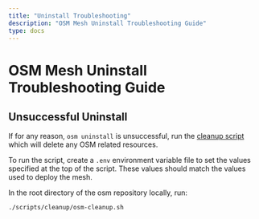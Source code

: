 ```yaml
---
title: "Uninstall Troubleshooting"
description: "OSM Mesh Uninstall Troubleshooting Guide"
type: docs
---
```


# OSM Mesh Uninstall Troubleshooting Guide

## Unsuccessful Uninstall

If for any reason, `osm uninstall` is unsuccessful, run the [cleanup script](https://github.com/openservicemesh/osm/blob/release-v0.8/scripts/cleanup/osm-cleanup.sh) which will delete any OSM related resources.

To run the script, create a `.env` environment variable file to set the values specified at the top of the script. These values should match the values used to deploy the mesh.

In the root directory of the osm repository locally, run:

```console
./scripts/cleanup/osm-cleanup.sh
```

